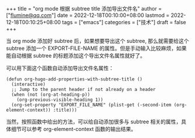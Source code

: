 +++
title = "org mode 根据 subtree title 添加导出文件名"
author = ["flumine@qq.com"]
date = 2022-12-18T00:10:00+08:00
lastmod = 2022-12-18T00:10:25+08:00
tags = ["emacs"]
categories = ["技术"]
draft = false
+++

当 org mode 添加好 subtree 后，如果想要导出这个 subtree, 那么就需要给这个 subtree 添加一个 EXPORT-FILE-NAME 的属性。但是手动输入比较麻烦，如果能自动根据 subtree 的标题添加这个导出文件名属性就好了。

可以用下面这个函数自动添加导出文件名属性：

```elisp
(defun org-hugo-add-properties-with-subtree-title ()
  (interactive)
  ;; Jump to the parent header if not already on a header
  (when (not (org-at-heading-p))
    (org-previous-visible-heading 1))
  (org-set-property "EXPORT_FILE_NAME" (plist-get (-second-item (org-element-context)) :title)))
```

当然，按照函数中给出的方法，可以给自动添加很多与 subtree 相关的属性，具体细节可以参考 org-element-context 函数的输出结果。
